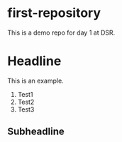 # first-repository
This is a demo repo for day 1 at DSR.

# Headline
This is an example.
1. Test1
2. Test2
3. Test3

## Subheadline
